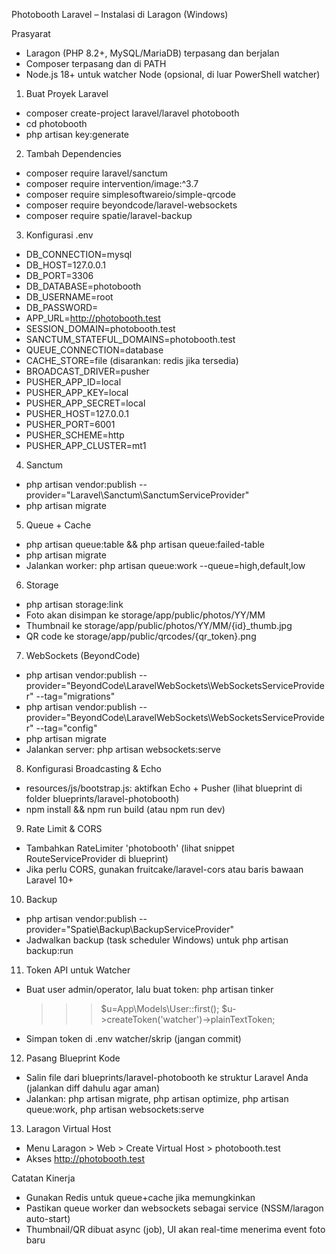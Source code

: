 Photobooth Laravel – Instalasi di Laragon (Windows)

Prasyarat
- Laragon (PHP 8.2+, MySQL/MariaDB) terpasang dan berjalan
- Composer terpasang dan di PATH
- Node.js 18+ untuk watcher Node (opsional, di luar PowerShell watcher)

1) Buat Proyek Laravel
- composer create-project laravel/laravel photobooth
- cd photobooth
- php artisan key:generate

2) Tambah Dependencies
- composer require laravel/sanctum
- composer require intervention/image:^3.7
- composer require simplesoftwareio/simple-qrcode
- composer require beyondcode/laravel-websockets
- composer require spatie/laravel-backup

3) Konfigurasi .env
- DB_CONNECTION=mysql
- DB_HOST=127.0.0.1
- DB_PORT=3306
- DB_DATABASE=photobooth
- DB_USERNAME=root
- DB_PASSWORD=
- APP_URL=http://photobooth.test
- SESSION_DOMAIN=photobooth.test
- SANCTUM_STATEFUL_DOMAINS=photobooth.test
- QUEUE_CONNECTION=database
- CACHE_STORE=file  (disarankan: redis jika tersedia)
- BROADCAST_DRIVER=pusher
- PUSHER_APP_ID=local
- PUSHER_APP_KEY=local
- PUSHER_APP_SECRET=local
- PUSHER_HOST=127.0.0.1
- PUSHER_PORT=6001
- PUSHER_SCHEME=http
- PUSHER_APP_CLUSTER=mt1

4) Sanctum
- php artisan vendor:publish --provider="Laravel\Sanctum\SanctumServiceProvider"
- php artisan migrate

5) Queue + Cache
- php artisan queue:table && php artisan queue:failed-table
- php artisan migrate
- Jalankan worker: php artisan queue:work --queue=high,default,low

6) Storage
- php artisan storage:link
- Foto akan disimpan ke storage/app/public/photos/YY/MM
- Thumbnail ke storage/app/public/photos/YY/MM/{id}_thumb.jpg
- QR code ke storage/app/public/qrcodes/{qr_token}.png

7) WebSockets (BeyondCode)
- php artisan vendor:publish --provider="BeyondCode\LaravelWebSockets\WebSocketsServiceProvider" --tag="migrations"
- php artisan vendor:publish --provider="BeyondCode\LaravelWebSockets\WebSocketsServiceProvider" --tag="config"
- php artisan migrate
- Jalankan server: php artisan websockets:serve

8) Konfigurasi Broadcasting & Echo
- resources/js/bootstrap.js: aktifkan Echo + Pusher (lihat blueprint di folder blueprints/laravel-photobooth)
- npm install && npm run build (atau npm run dev)

9) Rate Limit & CORS
- Tambahkan RateLimiter 'photobooth' (lihat snippet RouteServiceProvider di blueprint)
- Jika perlu CORS, gunakan fruitcake/laravel-cors atau baris bawaan Laravel 10+

10) Backup
- php artisan vendor:publish --provider="Spatie\Backup\BackupServiceProvider"
- Jadwalkan backup (task scheduler Windows) untuk php artisan backup:run

11) Token API untuk Watcher
- Buat user admin/operator, lalu buat token: 
  php artisan tinker
  >>> $u=App\Models\User::first();
  >>> $u->createToken('watcher')->plainTextToken;
- Simpan token di .env watcher/skrip (jangan commit)

12) Pasang Blueprint Kode
- Salin file dari blueprints/laravel-photobooth ke struktur Laravel Anda (jalankan diff dahulu agar aman)
- Jalankan: php artisan migrate, php artisan optimize, php artisan queue:work, php artisan websockets:serve

13) Laragon Virtual Host
- Menu Laragon > Web > Create Virtual Host > photobooth.test
- Akses http://photobooth.test

Catatan Kinerja
- Gunakan Redis untuk queue+cache jika memungkinkan
- Pastikan queue worker dan websockets sebagai service (NSSM/laragon auto-start)
- Thumbnail/QR dibuat async (job), UI akan real-time menerima event foto baru

